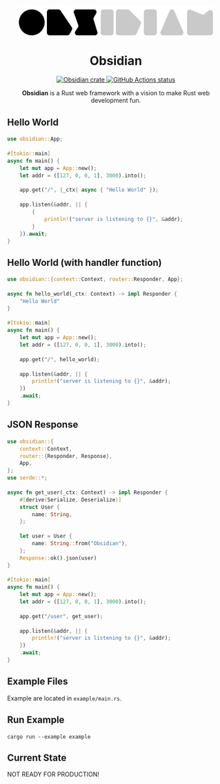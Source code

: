 <p align="center">
  <a href="https://obsidian-rs.github.io">
    <img alt="Obsidian Logo" src=".github/media/logo.png" width="450">
  </a>
  <h1 align="center">
    Obsidian
  </h1>
</p>
<div align="center">
    <a href="https://crates.io/crates/obsidian">
      <img alt="Obsidian crate" src="https://img.shields.io/crates/v/obsidian.svg">
    </a>
    <a href="https://github.com/obsidian-rs/obsidian/actions">
      <img alt="GitHub Actions status" src="https://github.com/obsidian-rs/obsidian/workflows/Obsidian%20Action/badge.svg">
    </a>
</div>

<p align="center"><strong>Obsidian</strong> is a Rust web framework with a vision to make Rust web development fun.</p>

## Hello World
```rust
use obsidian::App;

#[tokio::main]
async fn main() {
    let mut app = App::new();
    let addr = ([127, 0, 0, 1], 3000).into();

    app.get("/", |_ctx| async { "Hello World" });

    app.listen(&addr, || {
        {
            println!("server is listening to {}", &addr);
        }
    }).await;
}
```

## Hello World (with handler function)
```rust
use obsidian::{context::Context, router::Responder, App};

async fn hello_world(_ctx: Context) -> impl Responder {
    "Hello World"
}

#[tokio::main]
async fn main() {
    let mut app = App::new();
    let addr = ([127, 0, 0, 1], 3000).into();

    app.get("/", hello_world);

    app.listen(&addr, || {
        println!("server is listening to {}", &addr);
    })
    .await;
}
```

## JSON Response
```rust
use obsidian::{
    context::Context,
    router::{Responder, Response},
    App,
};
use serde::*;

async fn get_user(_ctx: Context) -> impl Responder {
    #[derive(Serialize, Deserialize)]
    struct User {
        name: String,
    };

    let user = User {
        name: String::from("Obsidian"),
    };
    Response::ok().json(user)
}

#[tokio::main]
async fn main() {
    let mut app = App::new();
    let addr = ([127, 0, 0, 1], 3000).into();

    app.get("/user", get_user);

    app.listen(&addr, || {
        println!("server is listening to {}", &addr);
    })
    .await;
}
```

## Example Files

Example are located in `example/main.rs`.

## Run Example

```
cargo run --example example
```

## Current State

NOT READY FOR PRODUCTION!
